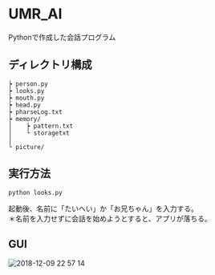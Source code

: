 # UMR_AI
Pythonで作成した会話プログラム

## ディレクトリ構成
```
┝ person.py  
┝ looks.py  
┝ mouth.py  
┝ head.py  
┝ pharseLog.txt  
┝ memory/
│    ┝ pattern.txt  
│    └ storagetxt  
│
└ picture/  
```

## 実行方法
```
python looks.py
```
起動後、名前に「たいへい」か「お兄ちゃん」を入力する。  
＊名前を入力せずに会話を始めようとすると、アプリが落ちる。

## GUI
![2018-12-09 22 57 14](https://user-images.githubusercontent.com/36882742/49698363-06452c00-fc06-11e8-9051-adf6360f0a28.png)
